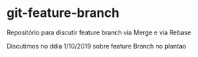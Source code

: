 # git-feature-branch
Repositório para discutir feature branch via Merge e via Rebase

Discutimos no ddia 1/10/2019 sobre feature Branch no plantao
